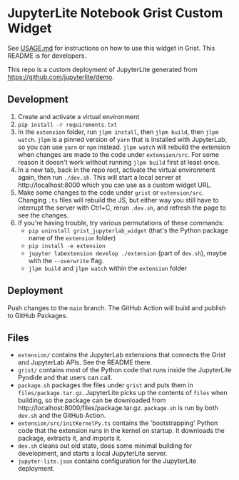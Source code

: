 # JupyterLite Notebook Grist Custom Widget

See [USAGE.md](./USAGE.md) for instructions on how to use this widget in Grist. This README is for developers.

This repo is a custom deployment of JupyterLite generated from https://github.com/jupyterlite/demo.

## Development

1. Create and activate a virtual environment
2. `pip install -r requirements.txt`
3. In the `extension` folder, run `jlpm install`, then `jlpm build`, then `jlpm watch`. `jlpm` is a pinned version of `yarn` that is installed with JupyterLab, so you can use `yarn` or `npm` instead. `jlpm watch` will rebuild the extension when changes are made to the code under `extension/src`. For some reason it doesn't work without running `jlpm build` first at least once.
4. In a new tab, back in the repo root, activate the virtual environment again, then run `./dev.sh`. This will start a local server at http://localhost:8000 which you can use as a custom widget URL.
5. Make some changes to the code under `grist` or `extension/src`. Changing `.ts` files will rebuild the JS, but either way you still have to interrupt the server with Ctrl+C, rerun `.dev.sh`, and refresh the page to see the changes.
6. If you're having trouble, try various permutations of these commands:
   - `pip uninstall grist_jupyterlab_widget` (that's the Python package name of the `extension` folder)
   - `pip install -e extension`
   - `jupyter labextension develop ./extension` (part of `dev.sh`), maybe with the `--overwrite` flag.
   - `jlpm build` and `jlpm watch` within the `extension` folder

## Deployment

Push changes to the `main` branch. The GitHub Action will build and publish to GitHub Packages.

## Files

- `extension/` contains the JupyterLab extensions that connects the Grist and JupyterLab APIs. See the README there.
- `grist/` contains most of the Python code that runs inside the JupyterLite Pyodide and that users can call.
- `package.sh` packages the files under `grist` and puts them in `files/package.tar.gz`. JupyterLite picks up the contents of `files` when building, so the package can be downloaded from http://localhost:8000/files/package.tar.gz. `package.sh` is run by both `dev.sh` and the GitHub Action.
- `extension/src/initKernelPy.ts` contains the 'bootstrapping' Python code that the extension runs in the kernel on startup. It downloads the package, extracts it, and imports it.
- `dev.sh` cleans out old state, does some minimal building for development, and starts a local JupyterLite server.
- `jupyter-lite.json` contains configuration for the JupyterLite deployment.
